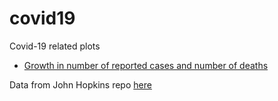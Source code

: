 # covid19
Covid-19 related plots

* [Growth in number of reported cases and number of deaths](covid.html)

Data from John Hopkins repo [here](https://github.com/CSSEGISandData/COVID-19/tree/master/csse_covid_19_data/csse_covid_19_time_series)
